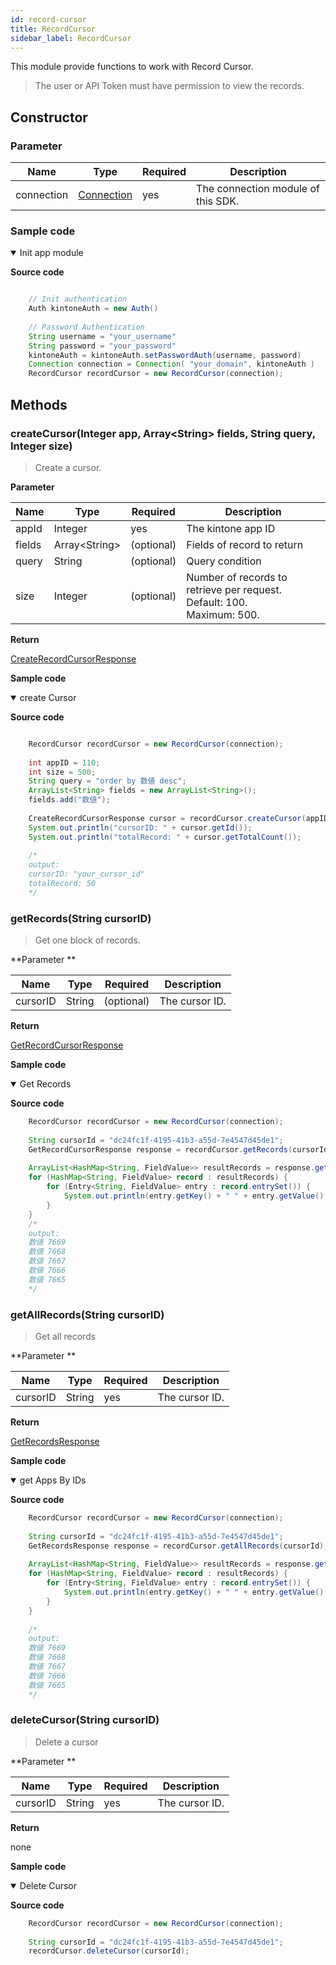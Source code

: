 ```yaml
---
id: record-cursor
title: RecordCursor
sidebar_label: RecordCursor
---
```


This module provide functions to work with Record Cursor.

>The user or API Token must have permission to view the records.

## Constructor

### **Parameter**

| Name| Type| Required| Description |
| --- | --- | --- | --- |
| connection | [Connection](../connection) | yes | The connection module of this SDK.

### **Sample code**

<details class="tab-container" open>
<Summary>Init app module</Summary>

**Source code**

```java

    // Init authentication
    Auth kintoneAuth = new Auth()
    
    // Password Authentication
    String username = "your_username"
    String password = "your_password"
    kintoneAuth = kintoneAuth.setPasswordAuth(username, password)
    Connection connection = Connection( "your_domain", kintoneAuth )
    RecordCursor recordCursor = new RecordCursor(connection);

```

</details>

## Methods

### createCursor(Integer app, Array<String\> fields, String query, Integer size)

> Create a cursor.

**Parameter**

| Name| Type| Required| Description |
| --- | --- | --- | --- |
| appId | Integer | yes | The kintone app ID
| fields | Array<String\> | (optional) | Fields of record to return
| query | String | (optional) | Query condition
| size | Integer | (optional) | Number of records to retrieve per request. <br> Default: 100. <br>Maximum: 500.

**Return**

[CreateRecordCursorResponse](../model/cursor/record-cursor#CreateRecordCursorResponse)

**Sample code**

<details class="tab-container" open>
<Summary>create Cursor</Summary>

**Source code**
```java

    RecordCursor recordCursor = new RecordCursor(connection);
 
    int appID = 110;
    int size = 500;
    String query = "order by 数値 desc";
    ArrayList<String> fields = new ArrayList<String>();
    fields.add("数値");
        
    CreateRecordCursorResponse cursor = recordCursor.createCursor(appID, fields, query, size);
    System.out.println("cursorID: " + cursor.getId());
    System.out.println("totalRecord: " + cursor.getTotalCount());
    
    /*
    output:
    cursorID: "your_cursor_id"
    totalRecord: 50
    */

```

</details>

### getRecords(String cursorID)

> Get one block of records.

**Parameter **

| Name| Type| Required| Description |
| --- | --- | --- | --- |
| cursorID | String | (optional) | The cursor ID.

**Return**

[GetRecordCursorResponse](../model/cursor/record-cursor#GetRecordCursorResponse)

**Sample code**

<details class="tab-container" open>
<Summary>Get Records</Summary>

**Source code**

```java
    RecordCursor recordCursor = new RecordCursor(connection);
    
    String cursorId = "dc24fc1f-4195-41b3-a55d-7e4547d45de1";
    GetRecordCursorResponse response = recordCursor.getRecords(cursorId);
    
    ArrayList<HashMap<String, FieldValue>> resultRecords = response.getRecords();
    for (HashMap<String, FieldValue> record : resultRecords) {
        for (Entry<String, FieldValue> entry : record.entrySet()) {
            System.out.println(entry.getKey() + " " + entry.getValue().getValue());
        }
    }
    /*
    output:
    数値 7669
    数値 7668
    数値 7667
    数値 7666
    数値 7665
    */
```

</details>

### getAllRecords(String cursorID)

> Get all records

**Parameter **

| Name| Type| Required| Description |
| --- | --- | --- | --- |
| cursorID | String | yes | The cursor ID.

**Return**

[GetRecordsResponse](../model/record/record-model#GetRecordsResponse)

**Sample code**

<details class="tab-container" open>
<Summary>get Apps By IDs</Summary>

**Source code**

```java
    RecordCursor recordCursor = new RecordCursor(connection);
    
    String cursorId = "dc24fc1f-4195-41b3-a55d-7e4547d45de1";
    GetRecordsResponse response = recordCursor.getAllRecords(cursorId);
    
    ArrayList<HashMap<String, FieldValue>> resultRecords = response.getRecords();
    for (HashMap<String, FieldValue> record : resultRecords) {
        for (Entry<String, FieldValue> entry : record.entrySet()) {
            System.out.println(entry.getKey() + " " + entry.getValue().getValue());
        }
    }
    
    /*
    output:
    数値 7669
    数値 7668
    数値 7667
    数値 7666
    数値 7665
    */
```

</details>

### deleteCursor(String cursorID)

> Delete a cursor

**Parameter **

| Name| Type| Required| Description |
| --- | --- | --- | --- |
| cursorID | String | yes | The cursor ID.

**Return**

none

**Sample code**

<details class="tab-container" open>
<Summary>Delete Cursor</Summary>

**Source code**

```java
    RecordCursor recordCursor = new RecordCursor(connection);
    
    String cursorId = "dc24fc1f-4195-41b3-a55d-7e4547d45de1";
    recordCursor.deleteCursor(cursorId);
```

</details>
